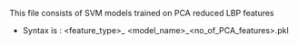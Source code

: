 This file consists of SVM models trained on PCA reduced LBP features
- Syntax is : <feature_type>_ <model_name>_<no_of_PCA_features>.pkl


